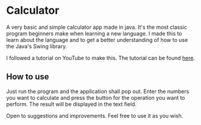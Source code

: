 # Calculator

A very basic and simple calculator app made in java. It's the most classic program beginners make when learning a new language. I made this to learn about the language and to get a better understanding of how to use the Java's Swing library.

I followed a tutorial on YouTube to make this. The tutorial can be found [here](https://www.youtube.com/watch?v=dfhmTyRTCSQ).

## How to use
Just run the program and the application shall pop out. Enter the numbers you want to calculate and press the button for the operation you want to perform. The result will be displayed in the text field.

Open to suggestions and improvements. Feel free to use it as you wish.